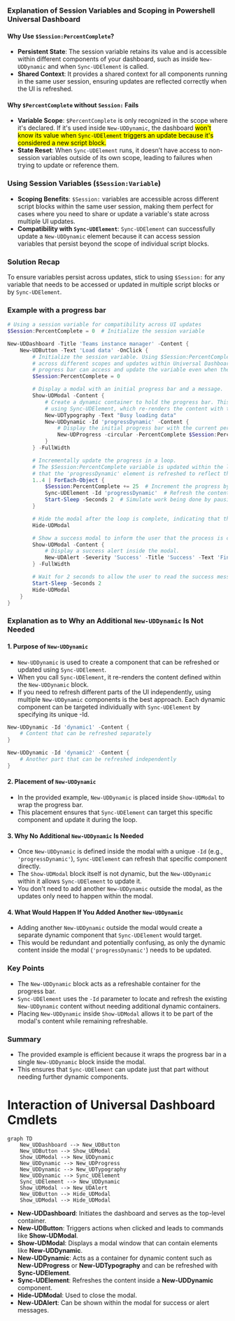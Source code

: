 ### Explanation of Session Variables and Scoping in Powershell Universal Dashboard

#### Why Use `$Session:PercentComplete`?
- **Persistent State**: The session variable retains its value and is accessible within different components of your dashboard, such as inside `New-UDDynamic` and when `Sync-UDElement` is called.
- **Shared Context**: It provides a shared context for all components running in the same user session, ensuring updates are reflected correctly when the UI is refreshed.

#### Why `$PercentComplete` without `Session:` Fails
- **Variable Scope**: `$PercentComplete` is only recognized in the scope where it's declared. If it's used inside `New-UDDynamic`, the dashboard <mark>won't know its value when `Sync-UDElement` triggers an update because it's considered a new script block.
- **State Reset**: When `Sync-UDElement` runs, it doesn’t have access to non-session variables outside of its own scope, leading to failures when trying to update or reference them.

### Using Session Variables (`$Session:Variable`)
- **Scoping Benefits**: `$Session:` variables are accessible across different script blocks within the same user session, making them perfect for cases where you need to share or update a variable's state across multiple UI updates.
- **Compatibility with `Sync-UDElement`**: `Sync-UDElement` can successfully update a `New-UDDynamic` element because it can access session variables that persist beyond the scope of individual script blocks.

### Solution Recap
To ensure variables persist across updates, stick to using `$Session:` for any variable that needs to be accessed or updated in multiple script blocks or by `Sync-UDElement`.

### Example with a progress bar

```powershell
# Using a session variable for compatibility across UI updates
$Session:PercentComplete = 0  # Initialize the session variable

New-UDDashboard -Title 'Teams instance manager' -Content {
    New-UDButton -Text 'Load data' -OnClick {
        # Initialize the session variable. Using $Session:PercentComplete allows the variable to persist
        # across different scopes and updates within Universal Dashboard. This ensures that the
        # progress bar can access and update the variable even when the UI is refreshed.
        $Session:PercentComplete = 0

        # Display a modal with an initial progress bar and a message.
        Show-UDModal -Content {
            # Create a dynamic container to hold the progress bar. This container will be updated later
            # using Sync-UDElement, which re-renders the content with the current value of $Session:PercentComplete.
            New-UDTypography -Text "Busy loading data"
            New-UDDynamic -Id 'progressDynamic' -Content {
                # Display the initial progress bar with the current percent complete.
                New-UDProgress -circular -PercentComplete $Session:PercentComplete
            }
        } -FullWidth

        # Incrementally update the progress in a loop.
        # The $Session:PercentComplete variable is updated within the loop, and Sync-UDElement ensures
        # that the 'progressDynamic' element is refreshed to reflect the new value.
        1..4 | ForEach-Object {
            $Session:PercentComplete += 25  # Increment the progress by 25%
            Sync-UDElement -Id 'progressDynamic'  # Refresh the content of 'progressDynamic' with the updated value
            Start-Sleep -Seconds 2  # Simulate work being done by pausing for 2 seconds
        }

        # Hide the modal after the loop is complete, indicating that the data loading process is finished.
        Hide-UDModal

        # Show a success modal to inform the user that the process is complete.
        Show-UDModal -Content {
            # Display a success alert inside the modal.
            New-UDAlert -Severity 'Success' -Title 'Success' -Text 'Finished loading data' -Id 'alert5'
        } -FullWidth

        # Wait for 2 seconds to allow the user to read the success message, then hide the modal.
        Start-Sleep -Seconds 2
        Hide-UDModal
    }
}

```

### Explanation as to Why an Additional `New-UDDynamic` Is Not Needed

#### 1. **Purpose of `New-UDDynamic`**
- `New-UDDynamic` is used to create a component that can be refreshed or updated using `Sync-UDElement`.
- When you call `Sync-UDElement`, it re-renders the content defined within the `New-UDDynamic` block.
- If you need to refresh different parts of the UI independently, using multiple `New-UDDynamic` components is the best approach. 
Each dynamic component can be targeted individually with `Sync-UDElement` by specifying its unique -Id.

```powershell
New-UDDynamic -Id 'dynamic1' -Content {
    # Content that can be refreshed separately
}

New-UDDynamic -Id 'dynamic2' -Content {
    # Another part that can be refreshed independently
}
```

#### 2. **Placement of `New-UDDynamic`**
- In the provided example, `New-UDDynamic` is placed inside `Show-UDModal` to wrap the progress bar.
- This placement ensures that `Sync-UDElement` can target this specific component and update it during the loop.

#### 3. **Why No Additional `New-UDDynamic` Is Needed**
- Once `New-UDDynamic` is defined inside the modal with a unique `-Id` (e.g., `'progressDynamic'`), `Sync-UDElement` can refresh that specific component directly.
- The `Show-UDModal` block itself is not dynamic, but the `New-UDDynamic` within it allows `Sync-UDElement` to update it.
- You don't need to add another `New-UDDynamic` outside the modal, as the updates only need to happen within the modal.

#### 4. **What Would Happen If You Added Another `New-UDDynamic`**
- Adding another `New-UDDynamic` outside the modal would create a separate dynamic component that `Sync-UDElement` would target.
- This would be redundant and potentially confusing, as only the dynamic content inside the modal (`'progressDynamic'`) needs to be updated.

### Key Points
- The `New-UDDynamic` block acts as a refreshable container for the progress bar.
- `Sync-UDElement` uses the `-Id` parameter to locate and refresh the existing `New-UDDynamic` content without needing additional dynamic containers.
- Placing `New-UDDynamic` inside `Show-UDModal` allows it to be part of the modal's content while remaining refreshable.

### Summary
- The provided example is efficient because it wraps the progress bar in a single `New-UDDynamic` block inside the modal.
- This ensures that `Sync-UDElement` can update just that part without needing further dynamic components.

# Interaction of Universal Dashboard Cmdlets

```mermaid
graph TD
    New_UDDashboard --> New_UDButton
    New_UDButton --> Show_UDModal
    Show_UDModal --> New_UDDynamic
    New_UDDynamic --> New_UDProgress
    New_UDDynamic --> New_UDTypography
    New_UDDynamic --> Sync_UDElement
    Sync_UDElement --> New_UDDynamic
    Show_UDModal --> New_UDAlert
    New_UDButton --> Hide_UDModal
    Show_UDModal --> Hide_UDModal
```

- **New-UDDashboard**: Initiates the dashboard and serves as the top-level container.
- **New-UDButton**: Triggers actions when clicked and leads to commands like **Show-UDModal**.
- **Show-UDModal**: Displays a modal window that can contain elements like **New-UDDynamic**.
- **New-UDDynamic**: Acts as a container for dynamic content such as **New-UDProgress** or **New-UDTypography** and can be refreshed with **Sync-UDElement**.
- **Sync-UDElement**: Refreshes the content inside a **New-UDDynamic** component.
- **Hide-UDModal**: Used to close the modal.
- **New-UDAlert**: Can be shown within the modal for success or alert messages.
